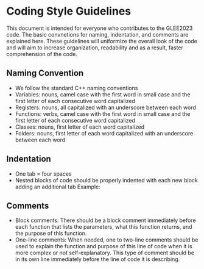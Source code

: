 # Coding Style Guidelines 
This document is intended for everyone who contributes to the GLEE2023 code. The basic convnetions for naming, indentation, and comments are explained here. These guidelines will uniformize the overall look of the code and will aim to increase organization, readability and as a result, faster comprehension of the code. 

## Naming Convention
* We follow the standard C++ naming conventions
* Variables: nouns, camel case with the first word in small case and the first letter of each consecutive word capitalized
* Registers: nouns, all capitalized with an underscore between each word
* Functions: verbs, camel case with the first word in small case and the first letter of each consecutive word capitalized
* Classes: nouns, first letter of each word capitalized
* Folders: nouns, first letter of each word capitalized with an underscore between each word

## Indentation 
* One tab = four spaces
* Nested blocks of code should be properly indented with each new block adding an additional tab
Example: 

## Comments
* Block comments: There should be a block comment immediately before each function that lists the parameters, what this function returns, and the purpose of this function.
* One-line comments: When needed, one to two-line comments should be used to explain the function and purpose of this line of code when it is more complex or not self-explanatory. This type of comment should be in its own line immediately before the line of code it is describing.